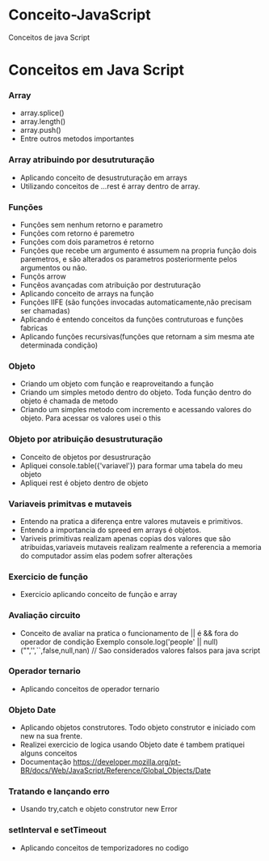# Conceito-JavaScript
Conceitos de java Script
# Conceitos em Java Script
### Array 
- array.splice()
- array.length()
- array.push()
- Entre outros metodos importantes

### Array  atribuindo por desutruturação
- Aplicando conceito de desustruturação em arrays
- Utilizando conceitos de ...rest é array dentro de array.

### Funções
- Funções sem nenhum retorno e parametro
- Funções com retorno é  paremetro
- Funções com dois parametros é retorno
- Funções que recebe um argumento é assumem na propria função dois paremetros, e são alterados  os parametros posteriormente pelos argumentos ou não.
- Funçõs arrow 
- Funçẽos avançadas com atribuição por destruturação
- Aplicando conceito de arrays  na função
- Funções IIFE (são funções invocadas automaticamente,não precisam ser chamadas)
- Aplicando é entendo conceitos da funções contruturoas e funções fabricas
- Aplicando funções recursivas(funções que retornam a sim mesma ate determinada condição)


### Objeto
- Criando um objeto com função e reaproveitando a função
- Criando um simples metodo dentro do objeto. Toda função dentro do objeto é chamada de metodo
- Criando um simples metodo com incremento e acessando valores do objeto. Para acessar os valores usei o this

### Objeto por atribuição desustruturação
- Conceito de objetos por desustruração
- Apliquei console.table({'variavel'})  para formar uma tabela do meu objeto
- Apliquei rest é objeto dentro de objeto

### Variaveis primitvas e mutaveis
- Entendo na pratica a diferença entre valores mutaveis e primitivos.
- Entendo a importancia do spreed em arrays é objetos.
- Variveis primitivas realizam apenas copias dos valores que são atribuidas,variaveis mutaveis realizam realmente a referencia a memoria do computador assim elas podem sofrer alterações 

### Exercicio de função
- Exercicio aplicando conceito de função e array

### Avaliação circuito
- Conceito de avaliar na pratica o funcionamento de || é && fora do operador de condição  Exemplo console.log('people' || null)
- ("",'',``,false,null,nan) // Sao considerados valores falsos para java script

### Operador ternario
- Aplicando conceitos de operador ternario

### Objeto Date
- Aplicando objetos construtores. Todo objeto construtor e iniciado com new na sua frente.
- Realizei exercicio de logica usando Objeto date é tambem pratiquei alguns conceitos 
- Documentação https://developer.mozilla.org/pt-BR/docs/Web/JavaScript/Reference/Global_Objects/Date


### Tratando e lançando erro
- Usando try,catch e objeto construtor new Error

### setInterval e setTimeout
- Aplicando conceitos de temporizadores no codigo


